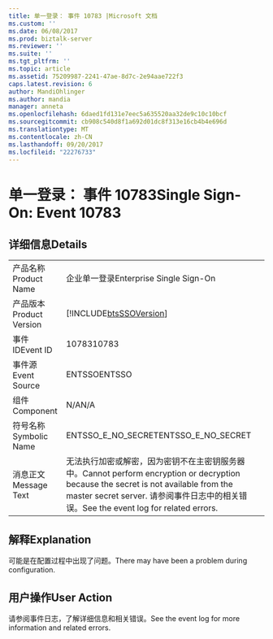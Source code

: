 ```yaml
---
title: 单一登录： 事件 10783 |Microsoft 文档
ms.custom: ''
ms.date: 06/08/2017
ms.prod: biztalk-server
ms.reviewer: ''
ms.suite: ''
ms.tgt_pltfrm: ''
ms.topic: article
ms.assetid: 75209987-2241-47ae-8d7c-2e94aae722f3
caps.latest.revision: 6
author: MandiOhlinger
ms.author: mandia
manager: anneta
ms.openlocfilehash: 6daed1fd131e7eec5a635520aa32de9c10c10bcf
ms.sourcegitcommit: cb908c540d8f1a692d01dc8f313e16cb4b4e696d
ms.translationtype: MT
ms.contentlocale: zh-CN
ms.lasthandoff: 09/20/2017
ms.locfileid: "22276733"
---
```

# <a name="single-sign-on-event-10783"></a><span data-ttu-id="31b3d-102">单一登录： 事件 10783</span><span class="sxs-lookup"><span data-stu-id="31b3d-102">Single Sign-On: Event 10783</span></span>
## <a name="details"></a><span data-ttu-id="31b3d-103">详细信息</span><span class="sxs-lookup"><span data-stu-id="31b3d-103">Details</span></span>  
  
|||  
|-|-|  
|<span data-ttu-id="31b3d-104">产品名称</span><span class="sxs-lookup"><span data-stu-id="31b3d-104">Product Name</span></span>|<span data-ttu-id="31b3d-105">企业单一登录</span><span class="sxs-lookup"><span data-stu-id="31b3d-105">Enterprise Single Sign-On</span></span>|  
|<span data-ttu-id="31b3d-106">产品版本</span><span class="sxs-lookup"><span data-stu-id="31b3d-106">Product Version</span></span>|[!INCLUDE[btsSSOVersion](../includes/btsssoversion-md.md)]|  
|<span data-ttu-id="31b3d-107">事件 ID</span><span class="sxs-lookup"><span data-stu-id="31b3d-107">Event ID</span></span>|<span data-ttu-id="31b3d-108">10783</span><span class="sxs-lookup"><span data-stu-id="31b3d-108">10783</span></span>|  
|<span data-ttu-id="31b3d-109">事件源</span><span class="sxs-lookup"><span data-stu-id="31b3d-109">Event Source</span></span>|<span data-ttu-id="31b3d-110">ENTSSO</span><span class="sxs-lookup"><span data-stu-id="31b3d-110">ENTSSO</span></span>|  
|<span data-ttu-id="31b3d-111">组件</span><span class="sxs-lookup"><span data-stu-id="31b3d-111">Component</span></span>|<span data-ttu-id="31b3d-112">N/A</span><span class="sxs-lookup"><span data-stu-id="31b3d-112">N/A</span></span>|  
|<span data-ttu-id="31b3d-113">符号名称</span><span class="sxs-lookup"><span data-stu-id="31b3d-113">Symbolic Name</span></span>|<span data-ttu-id="31b3d-114">ENTSSO_E_NO_SECRET</span><span class="sxs-lookup"><span data-stu-id="31b3d-114">ENTSSO_E_NO_SECRET</span></span>|  
|<span data-ttu-id="31b3d-115">消息正文</span><span class="sxs-lookup"><span data-stu-id="31b3d-115">Message Text</span></span>|<span data-ttu-id="31b3d-116">无法执行加密或解密，因为密钥不在主密钥服务器中。</span><span class="sxs-lookup"><span data-stu-id="31b3d-116">Cannot perform encryption or decryption because the secret is not available from the master secret server.</span></span> <span data-ttu-id="31b3d-117">请参阅事件日志中的相关错误。</span><span class="sxs-lookup"><span data-stu-id="31b3d-117">See the event log for related errors.</span></span>|  
  
## <a name="explanation"></a><span data-ttu-id="31b3d-118">解释</span><span class="sxs-lookup"><span data-stu-id="31b3d-118">Explanation</span></span>  
 <span data-ttu-id="31b3d-119">可能是在配置过程中出现了问题。</span><span class="sxs-lookup"><span data-stu-id="31b3d-119">There may have been a problem during configuration.</span></span>  
  
## <a name="user-action"></a><span data-ttu-id="31b3d-120">用户操作</span><span class="sxs-lookup"><span data-stu-id="31b3d-120">User Action</span></span>  
 <span data-ttu-id="31b3d-121">请参阅事件日志，了解详细信息和相关错误。</span><span class="sxs-lookup"><span data-stu-id="31b3d-121">See the event log for more information and related errors.</span></span>